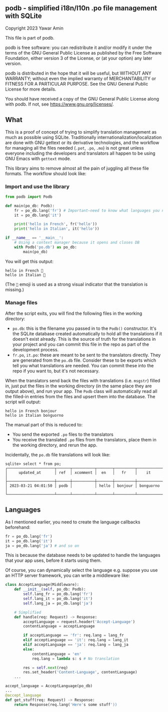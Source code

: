 ## podb - simplified i18n/l10n .po file management with SQLite

Copyright 2023 Yawar Amin

This file is part of podb.

podb is free software: you can redistribute it and/or modify it under
the terms of the GNU General Public License as published by the Free Software
Foundation, either version 3 of the License, or (at your option) any later
version.

podb is distributed in the hope that it will be useful, but WITHOUT
ANY WARRANTY; without even the implied warranty of MERCHANTABILITY or FITNESS
FOR A PARTICULAR PURPOSE. See the GNU General Public License for more details.

You should have received a copy of the GNU General Public License along with
podb. If not, see <https://www.gnu.org/licenses/>.

## What

This is a proof of concept of trying to simplify translation management as much
as possible using SQLite. Traditionally internationalization/localization are
done with GNU gettext or its derivative technologies, and the workflow for
managing all the files needed (`.pot`, `.po`, `.mo`) is not great unless
everyone including the developers and translators all happen to be using GNU
Emacs with `gettext` mode.

This library aims to remove almost all the pain of juggling all these file
formats. The workflow should look like:

### Import and use the library

```python
from podb import Podb

def main(po_db: Podb):
    fr = po_db.lang('fr') # Important–need to know what languages you need
    it = po_db.lang('it')

    print('hello in French', fr('hello'))
    print('hello in Italian', it('hello'))

if __name__ == '__main__':
    # Using a context manager because it opens and closes DB
    with Podb('po.db') as po_db:
        main(po_db)
```

You will get this output:

```
hello in French 🔴
hello in Italian 🔴
```

(The `🔴` emoji is used as a strong visual indicator that the translation is
missing.)

### Manage files

After the script exits, you will find the following files in the working
directory:

- `po.db`: this is the filename you passed in to the `Podb()` constructor. It's
  the SQLite database created automatically to hold all the translations if it
  doesn't exist already. This is the source of truth for the translations in
  your project and you can commit this file in the repo as part of the
  development process.
- `fr.po`, `it.po`: these are meant to be sent to the translators directly. They
  are generated from the `po.db` file. Consider these to be exports which tell
  you what translations are needed. You can commit these into the repo if you
  want to, but it's not necessary.

When the translators send back the files with translations (i.e. `msgstr`)
filled in, just put the files in the working directory (in the same place they
are output above), and run your app. The `Podb` class will automatically read
all the filled-in entries from the files and upsert them into the database. The
script will output:

```
hello in French bonjour
hello in Italian bonguorno
```

The manual part of this is reduced to:

- You send the exported `.po` files to the translators
- You receive the translated `.po` files from the translators, place them in the
  working directory, and rerun the app.

Incidentally, the `po.db` file translations will look like:

```
sqlite> select * from po;
┌─────────────────────┬──────┬──────────┬───────┬─────────┬───────────┐
│     updated_at      │ ref  │ xcomment │  en   │   fr    │    it     │
├─────────────────────┼──────┼──────────┼───────┼─────────┼───────────┤
│ 2023-03-21 04:01:50 │ podb │          │ hello │ bonjour │ bonguorno │
└─────────────────────┴──────┴──────────┴───────┴─────────┴───────────┘
```

## Languages

As I mentioned earlier, you need to create the language callbacks beforehand:

```python
fr = po_db.lang('fr')
it = po_db.lang('it')
ja = po_db.lang('ja') # and so on
```

This is because the database needs to be updated to handle the languages that
your app uses, before it starts using them.

Of course, you can dynamically select the language e.g. suppose you use an HTTP
server framework, you can write a middleware like:

```python
class AcceptLanguage(Middleware):
    def __init__(self, po_db: Podb):
        self.lang_fr = po_db.lang('fr')
        self.lang_it = po_db.lang('it')
        self.lang_ja = po_db.lang('ja')

    # Simplified
    def handle(req: Request) -> Response:
        acceptLanguage = request.header('Accept-Language')
        contentLanguage = acceptLanguage

        if acceptLanguage == 'fr': req.lang = lang_fr
        elif acceptLanguage == 'it': req.lang = lang_it
        elif acceptLanguage == 'ja': req.lang = lang_ja
        else:
            contentLanguage = 'en'
            req.lang = lambda s: s # No translation

        res = self.next(req)
        res.set_header('Content-Language', contentLanguage)
    ...

accept_language = AcceptLanguage(po_db)
...
@accept_language
def get_stuff(req: Request) -> Response:
    return Response(req.lang('Here's some stuff'))
```

